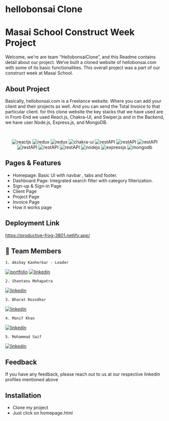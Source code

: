 # hellobonsai Clone

# Masai School Construct Week Project

Welcome, we're are team “HellobonsaiClone”, and this Readme contains detail about our project. We‘ve built a cloned website of hellobonsai.com with some of its basic functionalities. This overall project was a part of our construct week at Masai School.


## About Project
Basically, hellobonsai.com is a Freelance website. Where you can add your client and their projects as well. And you can send the Total Invoice to that particular client. for this clone website the key stacks that we have used are in Front-End we used React.js, Chakra-UI, and Swiper.js and in the Backend, we have user Node.js, Express.js, and MongoDB.<br />

</br>
<p align="center">
    <img src="https://img.shields.io/badge/React_(17.0.2)-20232A?style=for-the-badge&logo=react&logoColor=61DAFB" alt="reactjs" />
    <img src="https://img.shields.io/badge/Redux_(4.1.1)-593D88?style=for-the-badge&logo=redux&logoColor=white" alt="redux" />
    <img src="https://img.shields.io/badge/React_Router-CA4245?style=for-the-badge&logo=react-router&logoColor=white" alt="redux" />
    <img src="https://img.shields.io/badge/Chakra%20UI-3bc7bd?style=for-the-badge&logo=chakraui&logoColor=white" alt="chakra-ui"/>
    <img src="https://img.shields.io/badge/Rest_API-02303A?style=for-the-badge&logo=react-router&logoColor=white" alt="restAPI"/>
    <img src="https://img.shields.io/badge/npm-CB3837?style=for-the-badge&logo=npm&logoColor=white" alt="restAPI"/>
    <img src="https://img.shields.io/badge/Postman-FF6C37?style=for-the-badge&logo=Postman&logoColor=white" alt="restAPI"/>
    <img src="https://img.shields.io/badge/Vite-B73BFE?style=for-the-badge&logo=vite&logoColor=FFD62E" alt="restAPI"/>
    <img src="https://img.shields.io/badge/Heroku-430098?style=for-the-badge&logo=heroku&logoColor=white" alt="restAPI"/>
    <img src="https://img.shields.io/badge/Netlify-00C7B7?style=for-the-badge&logo=netlify&logoColor=white" alt="restAPI"/>
    <img src="https://img.shields.io/badge/Node.js-339933?style=for-the-badge&logo=nodedotjs&logoColor=white" alt="nodejs" />
    <img src="https://img.shields.io/badge/Express.js-000000?style=for-the-badge&logo=express&logoColor=white" alt="expressjs"/>
    <img src="https://img.shields.io/badge/MongoDB-4EA94B?style=for-the-badge&logo=mongodb&logoColor=white" alt="mongodb"/>
</p>


## Pages & Features

- Homepage: Basic UI with navbar , tabs and footer.
- Dashboard Page: Integrated search filter with category filterization.
- Sign-up & Sign-in Page
- Client Page
- Project Page
- Invoice Page
- How it works page

## Deployment Link

https://productive-frog-3801.netlify.app/

## 🔗 Team Members
    1. Akshay Kanherkar - Leader
[![portfolio](https://img.shields.io/badge/my_portfolio-000?style=for-the-badge&logo=ko-fi&logoColor=white)](https://akshay-kanherkar.netlify.app)
[![linkedin](https://img.shields.io/badge/linkedin-0A66C2?style=for-the-badge&logo=linkedin&logoColor=white)](https://www.linkedin.com/in/akshay-kanherkar-0178531b1/)
    
    2. Shantanu Mohapatra
[![linkedin](https://img.shields.io/badge/linkedin-0A66C2?style=for-the-badge&logo=linkedin&logoColor=white)](https://www.linkedin.com/in/santanu-mohapatra-880204200/)
    
    3. Bharat Rozodkar
[![linkedin](https://img.shields.io/badge/linkedin-0A66C2?style=for-the-badge&logo=linkedin&logoColor=white)](https://www.linkedin.com/in/bharat-rozodkar-76a5a8236/)
    
    4. Monif Khan
[![linkedin](https://img.shields.io/badge/linkedin-0A66C2?style=for-the-badge&logo=linkedin&logoColor=white)](https://www.linkedin.com/in/monif-khan-904a02191/)
    
    5. Mohammad Saif
[![linkedin](https://img.shields.io/badge/linkedin-0A66C2?style=for-the-badge&logo=linkedin&logoColor=white)](https://www.linkedin.com/in/mohammad-saif123/)

## Feedback

If you have any feedback, please reach out to us at our respective linkedin profiles mentioned above


## Installation

- Clone my project
- Just click on homepage.html
